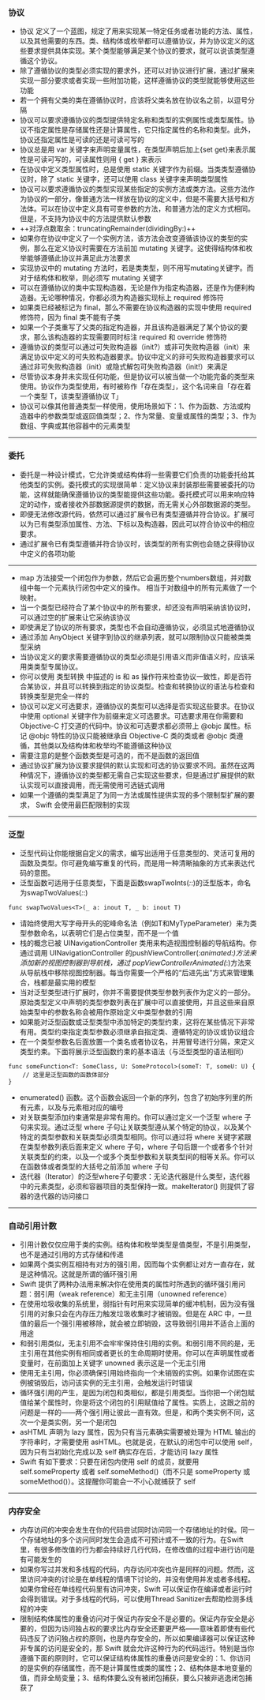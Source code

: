 ### 协议
- 协议 定义了一个蓝图，规定了用来实现某一特定任务或者功能的方法、属性，以及其他需要的东西。类、结构体或枚举都可以遵循协议，并为协议定义的这些要求提供具体实现。某个类型能够满足某个协议的要求，就可以说该类型遵循这个协议。
- 除了遵循协议的类型必须实现的要求外，还可以对协议进行扩展，通过扩展来实现一部分要求或者实现一些附加功能，这样遵循协议的类型就能够使用这些功能
- 若一个拥有父类的类在遵循协议时，应该将父类名放在协议名之前，以逗号分隔
- 协议可以要求遵循协议的类型提供特定名称和类型的实例属性或类型属性。协议不指定属性是存储属性还是计算属性，它只指定属性的名称和类型。此外，协议还指定属性是可读的还是可读可写的
- 协议总是用 var 关键字来声明变量属性，在类型声明后加上{set get}来表示属性是可读可写的，可读属性则用 { get } 来表示
- 在协议中定义类型属性时，总是使用 static 关键字作为前缀。当类类型遵循协议时，除了 static 关键字，还可以使用 class 关键字来声明类型属性
- 协议可以要求遵循协议的类型实现某些指定的实例方法或类方法。这些方法作为协议的一部分，像普通方法一样放在协议的定义中，但是不需要大括号和方法体。可以在协议中定义具有可变参数的方法，和普通方法的定义方式相同。但是，不支持为协议中的方法提供默认参数
- ++对浮点数取余：truncatingRemainder(dividingBy:)++
- 如果你在协议中定义了一个实例方法，该方法会改变遵循该协议的类型的实例，那么在定义协议时需要在方法前加 mutating 关键字。这使得结构体和枚举能够遵循此协议并满足此方法要求
- 实现协议中的 mutating 方法时，若是类类型，则不用写mutating关键字。而对于结构体和枚举，则必须写 mutating 关键字
- 可以在遵循协议的类中实现构造器，无论是作为指定构造器，还是作为便利构造器。无论哪种情况，你都必须为构造器实现标上 required 修饰符
- 如果类已经被标记为 final，那么不需要在协议构造器的实现中使用 required 修饰符，因为 final 类不能有子类
- 如果一个子类重写了父类的指定构造器，并且该构造器满足了某个协议的要求，那么该构造器的实现需要同时标注 required 和 override 修饰符
- 遵循协议的类型可以通过可失败构造器（init?）或非可失败构造器（init）来满足协议中定义的可失败构造器要求。协议中定义的非可失败构造器要求可以通过非可失败构造器（init）或隐式解包可失败构造器（init!）来满足
- 尽管协议本身并未实现任何功能，但是协议可以被当做一个功能完备的类型来使用。协议作为类型使用，有时被称作「存在类型」，这个名词来自「存在着一个类型 T，该类型遵循协议 T」
- 协议可以像其他普通类型一样使用，使用场景如下：1、作为函数、方法或构造器中的参数类型或返回值类型；2、作为常量、变量或属性的类型；3、作为数组、字典或其他容器中的元素类型
----
### 委托
- 委托是一种设计模式，它允许类或结构体将一些需要它们负责的功能委托给其他类型的实例。委托模式的实现很简单：定义协议来封装那些需要被委托的功能，这样就能确保遵循协议的类型能提供这些功能。委托模式可以用来响应特定的动作，或者接收外部数据源提供的数据，而无需关心外部数据源的类型。
- 即便无法修改源代码，依然可以通过扩展令已有类型遵循并符合协议。扩展可以为已有类型添加属性、方法、下标以及构造器，因此可以符合协议中的相应要求。
- 通过扩展令已有类型遵循并符合协议时，该类型的所有实例也会随之获得协议中定义的各项功能
----
- map 方法接受一个闭包作为参数，然后它会遍历整个numbers数组，并对数组中每一个元素执行闭包中定义的操作。 相当于对数组中的所有元素做了一个映射。
- 当一个类型已经符合了某个协议中的所有要求，却还没有声明采纳该协议时，可以通过空的扩展来让它采纳该协议
- 即使满足了协议的所有要求，类型也不会自动遵循协议，必须显式地遵循协议
- 通过添加 AnyObject 关键字到协议的继承列表，就可以限制协议只能被类类型采纳
- 当协议定义的要求需要遵循协议的类型必须是引用语义而非值语义时，应该采用类类型专属协议。
- 你可以使用 类型转换 中描述的 is 和 as 操作符来检查协议一致性，即是否符合某协议，并且可以转换到指定的协议类型。检查和转换协议的语法与检查和转换类型是完全一样的
- 协议可以定义可选要求，遵循协议的类型可以选择是否实现这些要求。在协议中使用 optional 关键字作为前缀来定义可选要求。可选要求用在你需要和 Objective-C 打交道的代码中。协议和可选要求都必须带上 @objc 属性。标记 @objc 特性的协议只能被继承自 Objective-C 类的类或者 @objc 类遵循，其他类以及结构体和枚举均不能遵循这种协议
- 需要注意的是整个函数类型是可选的，而不是函数的返回值
- 通过协议扩展为协议要求提供的默认实现和可选的协议要求不同。虽然在这两种情况下，遵循协议的类型都无需自己实现这些要求，但是通过扩展提供的默认实现可以直接调用，而无需使用可选链式调用
- 如果一个遵循的类型满足了为同一方法或属性提供实现的多个限制型扩展的要求， Swift 会使用最匹配限制的实现
----
### 泛型
- 泛型代码让你能根据自定义的需求，编写出适用于任意类型的、灵活可复用的函数及类型。你可避免编写重复的代码，而是用一种清晰抽象的方式来表达代码的意图。
- 泛型函数可适用于任意类型，下面是函数swapTwoInts(_:_:)的泛型版本，命名为swapTwoValues(_:_:)
```
func swapTwoValues<T>(_ a: inout T, _ b: inout T)
```
- 请始终使用大写字母开头的驼峰命名法（例如T和MyTypeParameter）来为类型参数命名，以表明它们是占位类型，而不是一个值
- 栈的概念已被 UINavigationController 类用来构造视图控制器的导航结构。你通过调用 UINavigationController 的pushViewController(_:animated:)方法来添加新的视图控制器到导航栈，通过 popViewControllerAnimated(_:)方法来从导航栈中移除视图控制器。每当你需要一个严格的“后进先出”方式来管理集合，栈都是最实用的模型
- 当对泛型类型进行扩展时，你并不需要提供类型参数列表作为定义的一部分。原始类型定义中声明的类型参数列表在扩展中可以直接使用，并且这些来自原始类型中的参数名称会被用作原始定义中类型参数的引用
- 如果能对泛型函数或泛型类型中添加特定的类型约束，这将在某些情况下非常有用。类型约束指定类型参数必须继承自指定类、遵循特定的协议或协议组合
- 在一个类型参数名后面放置一个类名或者协议名，并用冒号进行分隔，来定义类型约束。下面将展示泛型函数约束的基本语法（与泛型类型的语法相同）
```
func someFunction<T: SomeClass, U: SomeProtocol>(someT: T, someU: U) {
    // 这里是泛型函数的函数体部分
}
```
-  enumerated() 函数。这个函数会返回一个新的序列，包含了初始序列里的所有元素，以及与元素相对应的编号
-  对关联类型添加约束通常是非常有用的。你可以通过定义一个泛型 where 子句来实现。通过泛型 where 子句让关联类型遵从某个特定的协议，以及某个特定的类型参数和关联类型必须类型相同。你可以通过将 where 关键字紧跟在类型参数列表后面来定义 where 子句，where 子句后跟一个或者多个针对关联类型的约束，以及一个或多个类型参数和关联类型间的相等关系。你可以在函数体或者类型的大括号之前添加 where 子句
-  迭代器（Iterator）的泛型where子句要求：无论迭代器是什么类型，迭代器中的元素类型，必须和容器项目的类型保持一致。makeIterator() 则提供了容器的迭代器的访问接口
----
### 自动引用计数
- 引用计数仅仅应用于类的实例。结构体和枚举类型是值类型，不是引用类型，也不是通过引用的方式存储和传递
- 如果两个类实例互相持有对方的强引用，因而每个实例都让对方一直存在，就是这种情况。这就是所谓的循环强引用
- Swift 提供了两种办法用来解决你在使用类的属性时所遇到的循环强引用问题：弱引用（weak reference）和无主引用（unowned reference）
- 在使用垃圾收集的系统里，弱指针有时用来实现简单的缓冲机制，因为没有强引用的对象只会在内存压力触发垃圾收集时才被销毁。但是在 ARC 中，一旦值的最后一个强引用被移除，就会被立即销毁，这导致弱引用并不适合上面的用途
- 和弱引用类似，无主引用不会牢牢保持住引用的实例。和弱引用不同的是，无主引用在其他实例有相同或者更长的生命周期时使用。你可以在声明属性或者变量时，在前面加上关键字 unowned 表示这是一个无主引用
- 使用无主引用，你必须确保引用始终指向一个未销毁的实例。如果你试图在实例被销毁后，访问该实例的无主引用，会触发运行时错误
- 循环强引用的产生，是因为闭包和类相似，都是引用类型。当你把一个闭包赋值给某个属性时，你是将这个闭包的引用赋值给了属性。实质上，这跟之前的问题是一样的——两个强引用让彼此一直有效。但是，和两个类实例不同，这次一个是类实例，另一个是闭包
- asHTML 声明为 lazy 属性，因为只有当元素确实需要被处理为 HTML 输出的字符串时，才需要使用 asHTML。也就是说，在默认的闭包中可以使用 self，因为只有当初始化完成以及 self 确实存在后，才能访问 lazy 属性
- Swift 有如下要求：只要在闭包内使用 self 的成员，就要用 self.someProperty 或者 self.someMethod()（而不只是 someProperty 或 someMethod()）。这提醒你可能会一不小心就捕获了 self
----
### 内存安全
- 内存访问的冲突会发生在你的代码尝试同时访问同一个存储地址的时侯。同一个存储地址的多个访问同时发生会造成不可预计或不一致的行为。在Swift里，有很多修改值的行为都会持续好几行代码，在修改值的过程中进行访问是有可能发生的
- 如果你写过并发和多线程的代码，内存访问冲突也许是同样的问题。然而，这里访问冲突的讨论是在单线程的情境下讨论的，并没有使用并发或者多线程。如果你曾经在单线程代码里有访问冲突，Swift 可以保证你在编译或者运行时会得到错误。对于多线程的代码，可以使用Thread Sanitizer去帮助检测多线程的冲突
- 限制结构体属性的重叠访问对于保证内存安全不是必要的。保证内存安全是必要的，但因为访问独占权的要求比内存安全还要更严格——意味着即使有些代码违反了访问独占权的原则，也是内存安全的，所以如果编译器可以保证这种非专属的访问是安全的，那 Swift 就会允许这种行为的代码运行。特别是当你遵循下面的原则时，它可以保证结构体属性的重叠访问是安全的：1、你访问的是实例的存储属性，而不是计算属性或类的属性；2、结构体是本地变量的值，而非全局变量；3、结构体要么没有被闭包捕获，要么只被非逃逸闭包捕获了